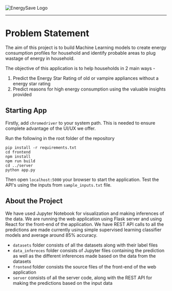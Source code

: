 ![EnergySave Logo](https://github.com/adityavinodk/energy_save/blob/master/frontend/public/EnergySave(with%20Text).png)

--------------------------------------------------------------------------------

# Problem Statement
The aim of this project is to build Machine Learning models to create energy consumption profiles for household and identify probable 
areas to plug wastage of energy in household. 

The objective of this application is to help households in 2 main ways - 
1. Predict the Energy Star Rating of old or vampire appliances without a energy star rating
2. Predict reasons for high energy consumption using the valuable insights provided 

## Starting App 
Firstly, add `chromedriver` to your system path. This is needed to ensure complete advantage of the UI/UX we offer.

Run the following in the root folder of the repository
```shell
pip install -r requirements.txt
cd frontend
npm install
npm run build
cd ../server
python app.py
```
Then open `localhost:5000` your browser to start the application. Test the API's using the inputs from `sample_inputs.txt` file.

## About the Project
We have used Jupyter Notebook for visualization and making inferences of the data. We are running the web application using Flask server and using React for the front-end of the application. We have REST API calls to all the predictions are made currently using simple supervised learning classifier models and average around 85% accuracy. 
- `datasets` folder consists of all the datasets along with their label files
- `data_infereces` folder consists of Jupyter files containing the prediction as well as the different inferences made based on the data from the datasets
- `frontend` folder consists the source files of the front-end of the web application
- `server` consists of all the server code, along with the REST API for making the predictions based on the input data

 
 
